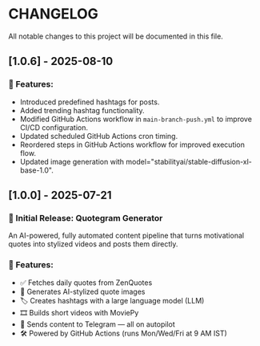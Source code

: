 # CHANGELOG

All notable changes to this project will be documented in this file.

## [1.0.6] - 2025-08-10

### 🔧 Features:
- Introduced predefined hashtags for posts. 
- Added trending hashtag functionality.
- Modified GitHub Actions workflow in `main-branch-push.yml` to improve CI/CD configuration.
- Updated scheduled GitHub Actions cron timing. 
- Reordered steps in GitHub Actions workflow for improved execution flow. 
- Updated image generation with model="stabilityai/stable-diffusion-xl-base-1.0".


## [1.0.0] - 2025-07-21
### 🚀 Initial Release: Quotegram Generator

An AI-powered, fully automated content pipeline that turns motivational quotes into stylized videos and posts them directly.

### 🔧 Features:
- ✅ Fetches daily quotes from ZenQuotes
- 🎨 Generates AI-stylized quote images
- 🏷️ Creates hashtags with a large language model (LLM)
- 🎞️ Builds short videos with MoviePy
- 📲 Sends content to Telegram — all on autopilot
- 🛠️ Powered by GitHub Actions (runs Mon/Wed/Fri at 9 AM IST)